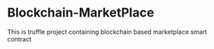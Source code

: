 # Blockchain-MarketPlace
This is truffle project containing blockchain based marketplace smart contract
